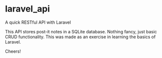 # laravel_api
A quick RESTful API with Laravel

This API stores post-it notes in a SQLite database.  Nothing fancy, just basic CRUD functionality.  This was made as an exercise in learning the basics of Laravel.

Cheers!
